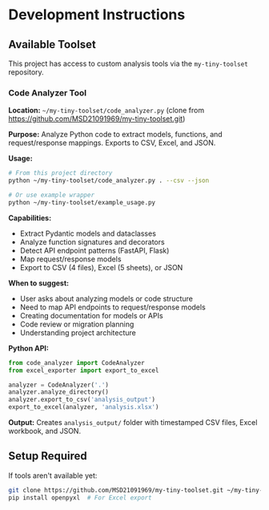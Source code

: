 # Development Instructions

## Available Toolset

This project has access to custom analysis tools via the `my-tiny-toolset` repository.

### Code Analyzer Tool

**Location:** `~/my-tiny-toolset/code_analyzer.py` (clone from https://github.com/MSD21091969/my-tiny-toolset.git)

**Purpose:** Analyze Python code to extract models, functions, and request/response mappings. Exports to CSV, Excel, and JSON.

**Usage:**
```bash
# From this project directory
python ~/my-tiny-toolset/code_analyzer.py . --csv --json

# Or use example wrapper
python ~/my-tiny-toolset/example_usage.py
```

**Capabilities:**
- Extract Pydantic models and dataclasses
- Analyze function signatures and decorators
- Detect API endpoint patterns (FastAPI, Flask)
- Map request/response models
- Export to CSV (4 files), Excel (5 sheets), or JSON

**When to suggest:**
- User asks about analyzing models or code structure
- Need to map API endpoints to request/response models
- Creating documentation for models or APIs
- Code review or migration planning
- Understanding project architecture

**Python API:**
```python
from code_analyzer import CodeAnalyzer
from excel_exporter import export_to_excel

analyzer = CodeAnalyzer('.')
analyzer.analyze_directory()
analyzer.export_to_csv('analysis_output')
export_to_excel(analyzer, 'analysis.xlsx')
```

**Output:** Creates `analysis_output/` folder with timestamped CSV files, Excel workbook, and JSON.

## Setup Required

If tools aren't available yet:
```bash
git clone https://github.com/MSD21091969/my-tiny-toolset.git ~/my-tiny-toolset
pip install openpyxl  # For Excel export
```
